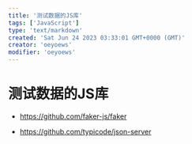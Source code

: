 ```yaml
---
title: '测试数据的JS库'
tags: ['JavaScript']
type: 'text/markdown'
created: 'Sat Jun 24 2023 03:33:01 GMT+0000 (GMT)'
creator: 'oeyoews'
modifier: 'oeyoews'
---
```


# 测试数据的JS库

* <https://github.com/faker-js/faker>

* <https://github.com/typicode/json-server>
